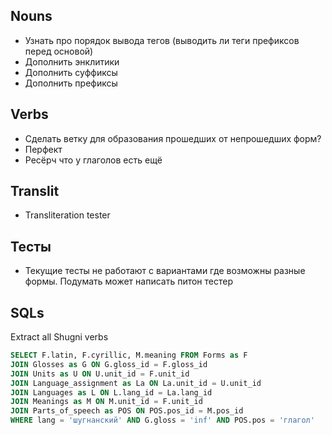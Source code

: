 ## Nouns
- Узнать про порядок вывода тегов (выводить ли теги префиксов перед основой)
- Дополнить энклитики
- Дополнить суффиксы
- Дополнить префиксы
## Verbs
- Сделать ветку для образования прошедших от непрошедших форм?
- Перфект
- Ресёрч что у глаголов есть ещё
## Translit
- Transliteration tester
## Тесты
- Текущие тесты не работают с вариантами где возможны разные формы. 
Подумать может написать питон тестер

## SQLs
Extract all Shugni verbs
```sql
SELECT F.latin, F.cyrillic, M.meaning FROM Forms as F
JOIN Glosses as G ON G.gloss_id = F.gloss_id
JOIN Units as U ON U.unit_id = F.unit_id
JOIN Language_assignment as La ON La.unit_id = U.unit_id
JOIN Languages as L ON L.lang_id = La.lang_id
JOIN Meanings as M ON M.unit_id = F.unit_id
JOIN Parts_of_speech as POS ON POS.pos_id = M.pos_id
WHERE lang = 'шугнанский' AND G.gloss = 'inf' AND POS.pos = 'глагол'
```